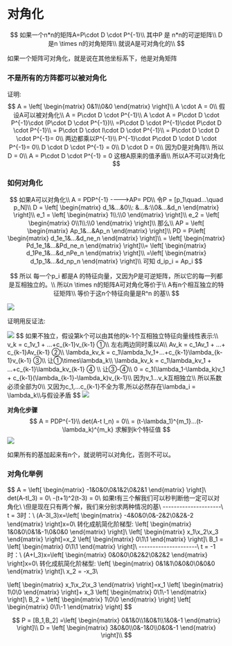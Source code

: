 # 对角化

$$
如果一个n*n的矩阵A=P\cdot D \cdot P^{-1}\\
其中P 是 n*n的可逆矩阵\\
D 是n \times n的对角矩阵\\
就说A是可对角化的\\
$$

如果一个矩阵可对角化，就是说在其他坐标系下，他是对角矩阵

### 不是所有的方阵都可以被对角化

证明:
$$
A = \left[ \begin{matrix} 0&1\\0&0 \end{matrix} \right]\\
A \cdot A = 0\\
假设A可以被对角化\\
A = P\cdot D \cdot P^{-1}\\
A \cdot A = P\cdot D \cdot P^{-1}\cdot (P\cdot D \cdot P^{-1})\\
=P\cdot D \cdot P^{-1}\cdot P\cdot D \cdot P^{-1}\\
= P\cdot D \cdot I\cdot D \cdot P^{-1}\\
= P\cdot D \cdot  D \cdot P^{-1}= 0\\
两边都乘以P^{-1}\\
P^{-1}\cdot P\cdot D \cdot  D \cdot P^{-1}= 0\\
D \cdot  D \cdot P^{-1} = 0\\
D \cdot  D = 0\\
因为D是对角阵\\
所以D = 0\\
 A = P\cdot D \cdot P^{-1} = 0
 这根A原来的值矛盾\\
 所以A不可以对角化
$$

### 如何对角化

$$
如果A可以对角化\\
A = PDP^{-1}  ---->AP= PD\\
令P = [p_1\quad...\quad p_N]\\
D = \left[ \begin{matrix} d_1&...&0\\: &...&:\\0&...&d_n \end{matrix} \right]\\
e_1 = \left[ \begin{matrix} 1\\:\\0 \end{matrix} \right]\\
e_2 = \left[ \begin{matrix} 0\\1\\:\\0 \end{matrix} \right]\\
那么\\
AP = \left[ \begin{matrix} Ap_1&...&Ap_n \end{matrix} \right]\\
PD = P\left[ \begin{matrix} d_1e_1&...&d_ne_n \end{matrix} \right]\\
= \left[ \begin{matrix} Pd_1e_1&...&Pd_ne_n \end{matrix} \right]\\=
\left[ \begin{matrix} d_1Pe_1&...&d_nPe_n \end{matrix} \right]\\
=\left[ \begin{matrix} d_1p_1&...&d_np_n \end{matrix} \right]\\
可知 d_ip_i = Ap_i
$$

$$
所以 每一个p_i 都是A 的特征向量，又因为P是可逆矩阵，所以它的每一列都是互相独立的。\\
所以n \times n的矩阵A可对角化等价于\\
A有n个相互独立的特征矩阵\\
等价于这n个特征向量是R^n 的基\\
$$

<img src="https://raw.githubusercontent.com/xuyouqian/picgo/master/20210624165326.png"/>

证明用反证法:

<img src="https://raw.githubusercontent.com/xuyouqian/picgo/master/20210624170341.png"/>
$$
如果不独立，假设第k个可以由其他的k-1个互相独立特征向量线性表示:\\
v_k = c_1v_1 + ...+c_{k-1}v_{k-1}    ①\\
左右两边同时乘以A\\
Av_k = c_1Av_1 + ...+ c_{k-1}Av_{k-1} ②\\
\lambda_kv_k = c_1\lambda_1v_1+...+c_{k-1}\lambda_{k-1}v_{k-1} ③\\
让①\times\lambda_k\\
\lambda_kv_k = c_1\lambda_kv_1 + ...+c_{k-1}\lambda_kv_{k-1}  ④ \\
让③-④\\
0 = c_1(\lambda_1-\lambda_k)v_1 + c_{k-1}(\lambda_{k-1}-\lambda_k)v_{k-1}\\
因为v_1...v_k互相独立\\
所以系数必须全部为0\\
又因为c_1,...c_{k-1}不全为零,所以必然存在\lambda_i = \lambda_k\\与假设矛盾
$$
<img src="https://raw.githubusercontent.com/xuyouqian/picgo/master/20210624171801.png"/>

**对角化步骤**
$$
A = PDP^{-1}\\
det(A-t I_n) = 0\\
= (t-\lambda_1)^{m_1}...(t-\lambda_k)^{m_k} 求解到k个特征值
$$
<img src="https://raw.githubusercontent.com/xuyouqian/picgo/master/20210624173904.png"/>

如果所有的基加起来有n个，就说明可以对角化，否则不可以。

### 对角化举例

$$
A = \left[ \begin{matrix} -1&0&0\\0&1&2\\0&2&1 \end{matrix} \right]\\
det(A-tI_3) = 0\\
-(t+1)^2(t-3) = 0\\
如果t有三个解我们可以秒判断他一定可以对角化\\
\\但是现在只有两个解，我们来分别求两种情况的基\\
---------------------\\
t = 3时：\\
(A-3I_3)x=\left[ \begin{matrix} -4&0&0\\0&-2&2\\0&2&-2 \end{matrix} \right]x=0\\
转化成航简化阶梯型:
\left[ \begin{matrix} 1&0&0\\0&1&-1\\0&0&0 \end{matrix} \right]\\
\left[ \begin{matrix} x_1\\x_2\\x_3 \end{matrix} \right]=x_2 \left[ \begin{matrix} 0\\1\\1 \end{matrix} \right]\\
B_1 = \left[ \begin{matrix} 0\\1\\1 \end{matrix} \right]\\
---------------------\\
t = -1 时：\\
(A+I_3)x=\left[ \begin{matrix} 0&0&0\\0&2&2\\0&2&2 \end{matrix} \right]x=0\\
转化成航简化阶梯型:
\left[ \begin{matrix} 0&1&1\\0&0&0\\0&0&0 \end{matrix} \right]\\
x_2 = -x_3\\

\left[ \begin{matrix} x_1\\x_2\\x_3 \end{matrix} \right]=x_1 \left[ \begin{matrix} 1\\0\\0 \end{matrix} \right]+ x_3 \left[ \begin{matrix} 0\\1\\-1 \end{matrix} \right]\\
B_2 = \left[ \begin{matrix} 1\\0\\0 \end{matrix} \right] \left[ \begin{matrix} 0\\1\\-1 \end{matrix} \right]
$$

$$
P = [B_1,B_2] =\left[ \begin{matrix} 0&1&0\\1&0&1\\1&0&-1 \end{matrix} \right]\\
D = \left[ \begin{matrix} 3&0&0\\0&-1&0\\0&0&-1 \end{matrix} \right]\\
$$

